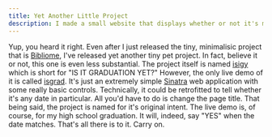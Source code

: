 ```yaml
---
title: Yet Another Little Project
description: I made a small website that displays whether or not it's my high school graduation day.
---
```


Yup, you heard it right. Even after I just released the tiny, minimalisic project that is [Bibliome](https://github.com/aatxe/Bibliome), I've released yet another tiny pet project. In fact, believe it or not, this one is even less substantial. The project itself is named [isigy](https://github.com/aatxe/isigy) which is short for "IS IT GRADUATION YET?" However, the only live demo of it is called [isgrad](http://isgrad.aaronweiss.us/). It's just an extremely simple [Sinatra](http://www.sinatrarb.com/) web application with some really basic controls. Technically, it could be retrofitted to tell whether it's any date in particular. All you'd have to do is change the page title. That being said, the project is named for it's original intent. The live demo is, of course, for my high school graduation. It will, indeed, say "YES" when the date matches. That's all there is to it. Carry on.	
